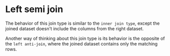 # Left semi join

The behavior of this join type is similar to the `inner join type`, except the joined dataset doesn't include the columns from the right dataset.

Another way of thinking about this join type is its behavior is the opposite of the `left anti-join`, where the joined dataset contains only the matching rows.
